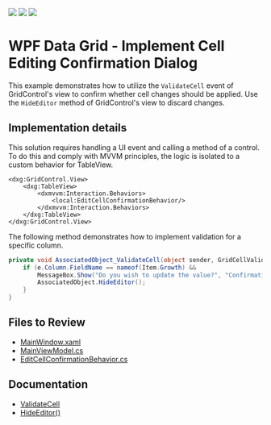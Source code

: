 <!-- default badges list -->
![](https://img.shields.io/endpoint?url=https://codecentral.devexpress.com/api/v1/VersionRange/653981184/22.2.3%2B)
[![](https://img.shields.io/badge/Open_in_DevExpress_Support_Center-FF7200?style=flat-square&logo=DevExpress&logoColor=white)](https://supportcenter.devexpress.com/ticket/details/T1171977)
[![](https://img.shields.io/badge/📖_How_to_use_DevExpress_Examples-e9f6fc?style=flat-square)](https://docs.devexpress.com/GeneralInformation/403183)
<!-- default badges end -->
# WPF Data Grid - Implement Cell Editing Confirmation Dialog

This example demonstrates how to utilize the `ValidateCell` event of GridControl's view to confirm whether cell changes should be applied. Use the `HideEditor` method of GridControl's view to discard changes.

## Implementation details

This solution requires handling a UI event and calling a method of a control. To do this and comply with MVVM principles, the logic is isolated to a custom behavior for TableView.

```xaml
<dxg:GridControl.View>
    <dxg:TableView>
        <dxmvvm:Interaction.Behaviors>
            <local:EditCellConfirmationBehavior/>
        </dxmvvm:Interaction.Behaviors>
    </dxg:TableView>
</dxg:GridControl.View>
```

The following method demonstrates how to implement validation for a specific column.
```cs
private void AssociatedObject_ValidateCell(object sender, GridCellValidationEventArgs e) {
    if (e.Column.FieldName == nameof(Item.Growth) &&
        MessageBox.Show("Do you wish to update the value?", "Confirmation", MessageBoxButton.YesNo) == MessageBoxResult.No) {
        AssociatedObject.HideEditor();
    }
}
```

## Files to Review

- [MainWindow.xaml](./CS/GridControlCellEditingConfirmationExample/MainWindow.xaml)
- [MainViewModel.cs](./CS/GridControlCellEditingConfirmationExample/MainViewModel.cs) 
- [EditCellConfirmationBehavior.cs](./CS/GridControlCellEditingConfirmationExample/EditCellConfirmationBehavior.cs) 

## Documentation
- [ValidateCell](ValidateCell)
- [HideEditor()](https://docs.devexpress.com/WPF/DevExpress.Xpf.Grid.DataViewBase.HideEditor)

